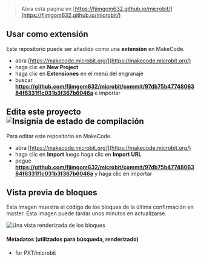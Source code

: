 
> Abra esta pagina en [https://fjimgom632.github.io/microbit/](https://fjimgom632.github.io/microbit/)

## Usar como extensión

Este repositorio puede ser añadido como una **extensión** en MakeCode.

* abra [https://makecode.microbit.org/](https://makecode.microbit.org/)
* haga clic en **New Project**
* haga clic en **Extensiones** en el menú del engranaje
* buscar **https://github.com/fjimgom632/microbit/commit/97db75b4774806384f6331f1c031b3f367b6046a** e importar

## Edita este proyecto ![Insignia de estado de compilación](https://github.com/fjimgom632/microbit/commit/97db75b4774806384f6331f1c031b3f367b6046a/workflows/MakeCode/badge.svg)

Para editar este repositorio en MakeCode.

* abra [https://makecode.microbit.org/](https://makecode.microbit.org/)
* haga clic en **Import** luego haga clic en **Import URL**
* pegue **https://github.com/fjimgom632/microbit/commit/97db75b4774806384f6331f1c031b3f367b6046a** y haga clic en importar

## Vista previa de bloques

Esta imagen muestra el código de los bloques de la última confirmación en master.
Esta imagen puede tardar unos minutos en actualizarse.

![Una vista renderizada de los bloques](https://github.com/fjimgom632/microbit/commit/97db75b4774806384f6331f1c031b3f367b6046a/raw/master/.github/makecode/blocks.png)

#### Metadatos (utilizados para búsqueda, renderizado)

* for PXT/microbit
<script src="https://makecode.com/gh-pages-embed.js"></script><script>makeCodeRender("{{ site.makecode.home_url }}", "{{ site.github.owner_name }}/{{ site.github.repository_name }}");</script>
